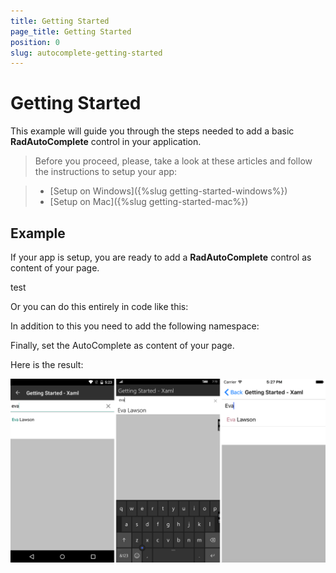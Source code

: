 ```yaml
---
title: Getting Started
page_title: Getting Started
position: 0
slug: autocomplete-getting-started
---
```


# Getting Started
   
This example will guide you through the steps needed to add a basic **RadAutoComplete** control in your application.

>Before you proceed, please, take a look at these articles and follow the instructions to setup your app:

>- [Setup on Windows]({%slug getting-started-windows%})
>- [Setup on Mac]({%slug getting-started-mac%})


## Example

If your app is setup, you are ready to add a **RadAutoComplete** control as content of your page.

<snippet id='autocomplete-gettingstarted-xaml'/>
<snippet id='autocomplete-gettingstarted-xaml-codebehind'/>

test

<snippet id='gauge-getting-started-xaml'/>
<snippet id='gauge-getting-started-csharp'/>

Or you can do this entirely in code like this:

<snippet id='autocomplete-gettingstarted-csharp'/>

In addition to this you need to add the following namespace:

<snippet id='xmlns-telerikinput'/>
<snippet id='ns-telerikinput'/>

Finally, set the AutoComplete as content of your page.

Here is the result:

![Basic RadCalendar Example](../images/autoComplete-gettingstarted.png "Basic RadAutoComplete")